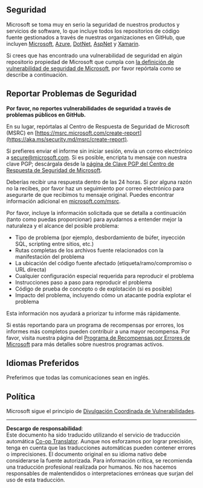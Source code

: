 <!--
CO_OP_TRANSLATOR_METADATA:
{
  "original_hash": "6219479cf6fbf12caea739ca4564ca3f",
  "translation_date": "2025-10-17T18:52:02+00:00",
  "source_file": "SECURITY.md",
  "language_code": "es"
}
-->
## Seguridad

Microsoft se toma muy en serio la seguridad de nuestros productos y servicios de software, lo que incluye todos los repositorios de código fuente gestionados a través de nuestras organizaciones en GitHub, que incluyen [Microsoft](https://github.com/Microsoft), [Azure](https://github.com/Azure), [DotNet](https://github.com/dotnet), [AspNet](https://github.com/aspnet) y [Xamarin](https://github.com/xamarin).

Si crees que has encontrado una vulnerabilidad de seguridad en algún repositorio propiedad de Microsoft que cumpla con [la definición de vulnerabilidad de seguridad de Microsoft](https://aka.ms/security.md/definition), por favor repórtala como se describe a continuación.

## Reportar Problemas de Seguridad

**Por favor, no reportes vulnerabilidades de seguridad a través de problemas públicos en GitHub.**

En su lugar, repórtalas al Centro de Respuesta de Seguridad de Microsoft (MSRC) en [https://msrc.microsoft.com/create-report](https://aka.ms/security.md/msrc/create-report).

Si prefieres enviar el informe sin iniciar sesión, envía un correo electrónico a [secure@microsoft.com](mailto:secure@microsoft.com). Si es posible, encripta tu mensaje con nuestra clave PGP; descárgala desde la [página de Clave PGP del Centro de Respuesta de Seguridad de Microsoft](https://aka.ms/security.md/msrc/pgp).

Deberías recibir una respuesta dentro de las 24 horas. Si por alguna razón no la recibes, por favor haz un seguimiento por correo electrónico para asegurarte de que recibimos tu mensaje original. Puedes encontrar información adicional en [microsoft.com/msrc](https://www.microsoft.com/msrc).

Por favor, incluye la información solicitada que se detalla a continuación (tanto como puedas proporcionar) para ayudarnos a entender mejor la naturaleza y el alcance del posible problema:

* Tipo de problema (por ejemplo, desbordamiento de búfer, inyección SQL, scripting entre sitios, etc.)
* Rutas completas de los archivos fuente relacionados con la manifestación del problema
* La ubicación del código fuente afectado (etiqueta/ramo/compromiso o URL directa)
* Cualquier configuración especial requerida para reproducir el problema
* Instrucciones paso a paso para reproducir el problema
* Código de prueba de concepto o de explotación (si es posible)
* Impacto del problema, incluyendo cómo un atacante podría explotar el problema

Esta información nos ayudará a priorizar tu informe más rápidamente.

Si estás reportando para un programa de recompensas por errores, los informes más completos pueden contribuir a una mayor recompensa. Por favor, visita nuestra página del [Programa de Recompensas por Errores de Microsoft](https://aka.ms/security.md/msrc/bounty) para más detalles sobre nuestros programas activos.

## Idiomas Preferidos

Preferimos que todas las comunicaciones sean en inglés.

## Política

Microsoft sigue el principio de [Divulgación Coordinada de Vulnerabilidades](https://aka.ms/security.md/cvd).

---

**Descargo de responsabilidad**:  
Este documento ha sido traducido utilizando el servicio de traducción automática [Co-op Translator](https://github.com/Azure/co-op-translator). Aunque nos esforzamos por lograr precisión, tenga en cuenta que las traducciones automáticas pueden contener errores o imprecisiones. El documento original en su idioma nativo debe considerarse la fuente autorizada. Para información crítica, se recomienda una traducción profesional realizada por humanos. No nos hacemos responsables de malentendidos o interpretaciones erróneas que surjan del uso de esta traducción.